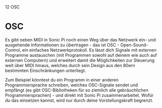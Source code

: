 12 OSC

# OSC

Es gibt neben MIDI in Sonic Pi noch einen Weg über das Netzwerk ein- und ausgehende Informationen zu übertragen - das ist OSC - Open-Sound-Control, ein einfaches Netzwerkprotokoll. Es lässt dich Signale mit externen Programme austauschen (mit Programmen sowohl auf deinem wie auch auf externen Computern) und erweitert damit die Möglichkeiten zur Steuerung weit über MIDI hinaus, welches durch sein Design aus den 80ern bestimmten Einschränkungen unterliegt.

Zum Beispiel könntest du ein Programm in einer anderen Programmiersprache schreiben, welches OSC-Signale sendet und empfängt (es gibt OSC-Bibliotheken für so ziemlich alle gebräuchlichen Programmiersprachen) - und direkt mit Sonic Pi zusammenarbeitet. Wofür du das einsetzen kannst, wird nur durch deine Vorstellungskraft begrenzt.
